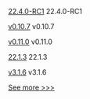 
[22.4.0-RC1](https://github.com/hyperledger/besu/releases/tag/22.4.0-RC1) 22.4.0-RC1

[v0.10.7](https://github.com/hyperledger/firefly-tokens-erc1155/releases/tag/v0.10.7) v0.10.7

[v0.11.0](https://github.com/hyperledger/firefly-dataexchange-https/releases/tag/v0.11.0) v0.11.0

[22.1.3](https://github.com/hyperledger/besu/releases/tag/22.1.3) 22.1.3

[v3.1.6](https://github.com/hyperledger/firefly-ethconnect/releases/tag/v3.1.6) v3.1.6


[See more >>>](https://start-here.hyperledger.org/releases)

